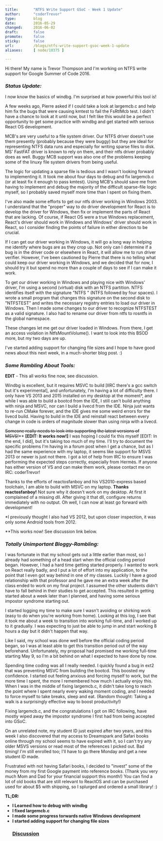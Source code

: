 ```yaml
---
title:       "NTFS Write Support GSoC - Week 1 Update"
author:      "coderTrevor"
type:        blog
date:        2016-05-29
changed:     2016-06-02
draft:       false
promote:     false
sticky:      false
url:         /blogs/ntfs-write-support-gsoc-week-1-update
aliases:     [ node/10375 ]

---
```


Hi there! My name is Trevor Thompson and I'm working on NTFS write support for Google Summer of Code 2016.

<em><b><h3>Status Update:</h3></b></em>

I now know the basics of windbg. I'm surprised at how powerful this tool is!

A few weeks ago, Pierre asked if I could take a look at largemcb.c and help him fix the bugs that were causing kmtest to fail the FsRtlMcb test. I didn't have a chance to look at it until now, but I felt like this would be a perfect opportunity to get some practice with windbg and get started with serious React OS development.

MCB's are very useful to a file system driver. Our NTFS driver doesn't use them presently (probably because they were buggy) but they are ideal for representing NTFS data runs and especially for writing sparse files to disk. MS' FastFAT driver is known to rely on them, and their ntfs driver probably does as well. Buggy MCB support was also one of the problems keeping some of the linuxy file system drivers from being useful.

The logic for updating a sparse file is tedious and I wasn't looking forward to implementing it. It took me about four days to debug and fix largemcb.c (or at least fix it enough to pass kmtest). Using MCB's should save me from having to implement and debug the majority of the difficult sparse-file logic myself, so I probably saved myself more time than I spent on fixing them.


I've also made some efforts to get our ntfs driver working in Windows 2003. I understand that the "proper" way to do driver development for React is to develop the driver for Windows, then fix or implement the parts of React that are lacking. Of course, if React OS were a true Windows replacement, React's driver should work in Windows and Windows' driver should work in React, so I consider finding the points of failure in either direction to be crucial.

If I can get our driver working in Windows, it will go a long way in helping me identify where bugs are as they crop up. Not only can I determine if a bug is in the driver code or elsewhere in React, it will allow me to run driver verifier. However, I've been cautioned by Pierre that there is no telling what could keep our driver working in Windows, and we decided that for now, I should try it but spend no more than a couple of days to see if I can make it work.

To get our driver working in Windows and playing nice with Windows' driver, I'm using a second (virtual) disk with an NTFS partition. NTFS identifies itself with the signature "NTFS    " (NTFS followed by four spaces). I wrote a small program that changes this signature on the second disk to "NTFSTEST" and writes the necessary registry entries to load our driver in Windows. Then I made some changes to our driver to recognize NTFSTEST as a valid signature. I also had to rename our driver from ntfs to rosntfs in the global namespace.

These changes let me get our driver loaded in Windows. From there, I get an access violation in NtfsMountVolume(). I want to look into this BSOD more, but my two days are up.


I've started adding support for changing file sizes and I hope to have good news about this next week, in a much-shorter blog post. :)


<em><b><h3>Some Rambling About Tools:</h3></b></em>
<b>EDIT</b> - This all works fine now, see discussion.

Windbg is excellent, but it requires MSVC to build [IIRC there's a gcc switch but it's experimental], and unfortunately, I'm having a lot of difficulty there. I only have VS 2013 and 2015 installed on my desktop at the moment*, and while I was able to build a bootcd from the IDE, I still can't build anything with ninja and MSVC, nor can I build a livecd from the IDE. Ninja just wants to re-run CMake forever, and the IDE gives me some weird errors for the livecd build. Having to build in the IDE and reinstall react between every change in code is orders of magnitude slower than using ninja with a livecd.

<del>Someone really needs to look into supporting the latest versions of MSVS!</del>** <b>[EDIT: It works now!]</b> I was hoping I could fix this myself [EDIT: In the end, I did], but it's taking too much of my time. I'll try to document the specific problems I'm having in a forum post when I get a chance, but as I had the same experience with my laptop, it seems like support for MSVS 2013 or newer is just not there. I got a lot of help from IRC to ensure I was performing the expected steps correctly, especially from Hermès. If anyone has either version of VS and can make them work, please contact me on IRC: coderTrevor!

Thanks to the efforts of reactosfanboy and his VS2010-express based toolchain, I am able to build with MSVC on my laptop. <b>Thanks reactosfanboy!</b> Not sure why it doesn't work on my desktop. At first it complained of a missing dll. After giving it that dll, configure returns immediately with no output. Oh well, I can now at least go forward with development!

*I previously thought I also had VS 2012, but upon closer inspection, it was only some Android tools from 2012.

**This works now! See discussion link below.

<em><b><h3>Totally Unimportant Bloggy-Rambling:</h3></b></em>

I was fortunate in that my school gets out a little earlier than most, so I already had something of a head start when the official coding period began. However, I had a hard time getting started properly. I wanted to work on React really badly, and I put a lot of effort into my application, to the point that I even got way behind in one of my classes. Luckily I have a good relationship with that professor and he gave me an extra week after the class ended to work on my final project. I assumed the other students didn't have to fall behind in their studies to get accepted. This resulted in getting started about a week later than I planned, and having some serious impostor syndrome starting out.

I started logging my time to make sure I wasn't avoiding or shirking work (easy to do when you're working from home). Looking at this log, I see that it took me about a week to transition into working full-time, and I worked up to it gradually. I was expecting to just be able to jump in and start working 8 hours a day but it didn't happen that way.

Like I said, my school was done well before the official coding period began, so I was at least able to get this transition period out of the way beforehand. Unfortunately, my proposal had promised me working full-time starting May 9, so I'm a bit behind on what I expected to have done by now.

Spending time coding was all I really needed. I quickly found a bug in ext2 that was preventing MSVC from building the bootcd. This boosted my confidence. I started out feeling anxious and forcing myself to work, but the more time I spent, the more I remembered how much I actually enjoy this. When I was in the middle of fixing largemcb.c, it didn't take long to reach the point where I spent nearly every waking moment coding, and I needed to force myself to take breaks, sleep and eat. (Random thought: Taking a walk is a surprisingly effective way to boost productivity!)

Fixing largemcb.c, and the congratulations I got on IRC following, have mostly wiped away the impostor syndrome I first had from being accepted into GSoC.

On an unrelated note, my student ID just expired after two years, and this week I also discovered that my access to Dreamspark and Safari books online through my school seems to have expired with it, so I can't try any older MSVS versions or read most of the references I picked out. Bad timing! I'm still enrolled too; I'll have to go there Monday and get a new student ID made.

Frustrated with not having Safari books, I decided to "invest" some of the money from my first Google payment into reference books. (Thank you very much Mom and Dad for your financial support this month!) You can find a lot of old books that are still relevant to ReactOS and can be purchased used for about $5 with shipping, so I splurged and ordered a small library! :) 


<strong>TL;DR:
<ul><li><b>I Learned how to debug with windbg</b></li>
<li><b>I fixed largemcb.c</b></li>
<li><b>I made some progress torwards native Windows development<b></li>
<li><b>I started adding support for changing file sizes</b></li>
</strong>

<h3><a href="https://www.reactos.org/forum/viewtopic.php?f=2&t=15472">Discussion</a></h3>
